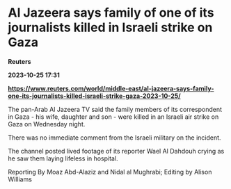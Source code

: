 # Al Jazeera says family of one of its journalists killed in Israeli strike on Gaza
**Reuters**

**2023-10-25 17:31**

**https://www.reuters.com/world/middle-east/al-jazeera-says-family-one-its-journalists-killed-israeli-strike-gaza-2023-10-25/**

The pan-Arab Al Jazeera TV said the family members of its correspondent in Gaza - his wife, daughter and son - were killed in an Israeli air strike on Gaza on Wednesday night.

There was no immediate comment from the Israeli military on the incident.

The channel posted lived footage of its reporter Wael Al Dahdouh crying as he saw them laying lifeless in hospital.

Reporting By Moaz Abd-Alaziz and Nidal al Mughrabi; Editing by Alison Williams